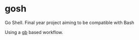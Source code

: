 # gosh
Go Shell. Final year project aiming to be compatible with Bash 

Using a [gb](getgb.io) based workflow.
